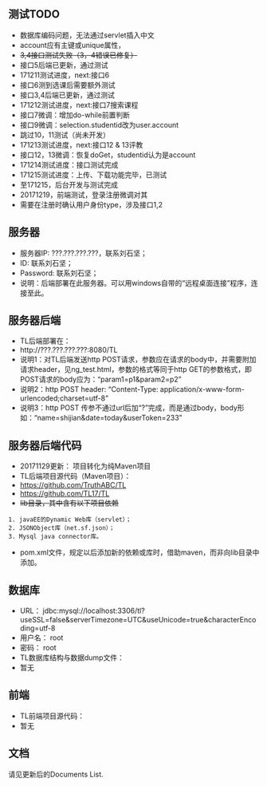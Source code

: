 ## 测试TODO
* 数据库编码问题，无法通过servlet插入中文
* account应有主键或unique属性，
* ~~3,4接口测试失败（3，4错误已修复）~~
* 接口5后端已更新，通过测试
* 171211测试进度，next:接口6
* 接口6测到选课后需要额外测试
* 接口3,4后端已更新，通过测试
* 171212测试进度，next:接口7搜索课程
* 接口7微调：增加do-while前置判断
* 接口9微调：selection.studentid改为user.account
* 跳过10，11测试（尚未开发）
* 171213测试进度，next:接口12 & 13评教
* 接口12，13微调：恢复doGet，studentid认为是account
* 171214测试进度：接口测试完成
* 171215测试进度：上传、下载功能完毕，已测试
* 至171215，后台开发与测试完成
* 20171219，前端测试，登录注册微调对其
* 需要在注册时确认用户身份type，涉及接口1,2

## 服务器
* 服务器IP: ???.???.???.???，联系刘石坚；
* ID: 联系刘石坚；
* Password: 联系刘石坚；
* 说明：后端部署在此服务器。可以用windows自带的“远程桌面连接”程序，连接至此。

## 服务器后端
* TL后端部署在：
* http://???.???.???.???:8080/TL
* 说明1：对TL后端发送http POST请求，参数应在请求的body中，并需要附加请求header，见ng_test.html，参数的格式等同于http GET的参数格式，即POST请求的body应为：“param1=p1&param2=p2”
* 说明2：http POST header: “Content-Type: application/x-www-form-urlencoded;charset=utf-8”
* 说明3：http POST 传参不通过url后加“?”完成，而是通过body，body形如：“name=shijian&date=today&userToken=233”

## 服务器后端代码
* 20171129更新： 项目转化为纯Maven项目
* TL后端项目源代码（Maven项目）：
* https://github.com/TruthABC/TL
* https://github.com/TL17/TL
* ~~lib目录，其中含有以下项目依赖~~
```
1. javaEE的Dynamic Web库（servlet）；
2. JSONObject库（net.sf.json）；
3. Mysql java connector库。
```
* pom.xml文件，规定以后添加新的依赖或库时，借助maven，而非向lib目录中添加。

## 数据库
* URL：		jdbc:mysql://localhost:3306/tl?useSSL=false&serverTimezone=UTC&useUnicode=true&characterEncoding=utf-8
* 用户名：	root
* 密码：		root
* TL数据库结构与数据dump文件：
* 暂无

## 前端
* TL前端项目源代码：
* 暂无

## 文档
请见更新后的Documents List.
